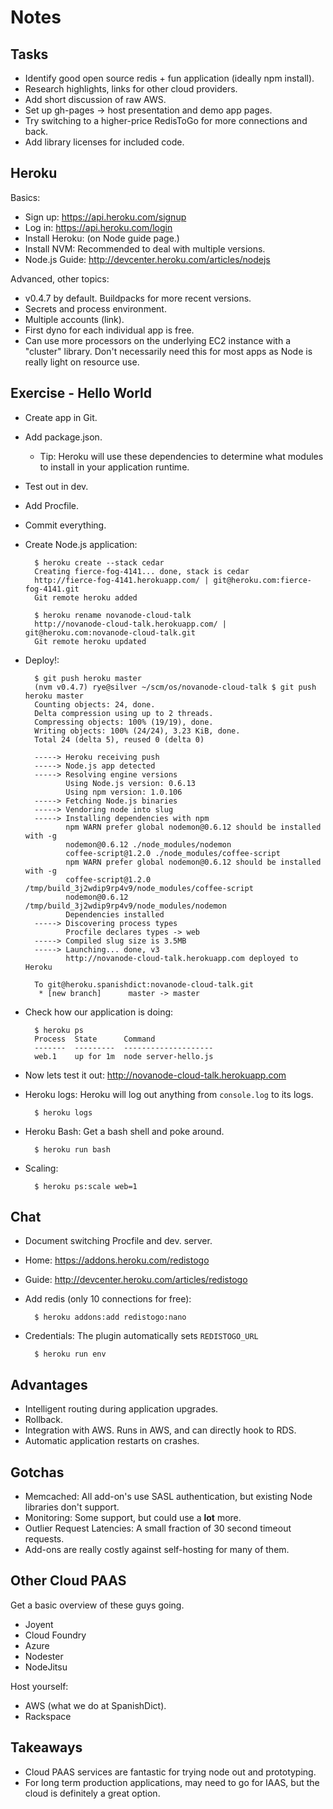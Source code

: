 Notes
=====

Tasks
-----
* Identify good open source redis + fun application (ideally npm install).
* Research highlights, links for other cloud providers.
* Add short discussion of raw AWS.
* Set up gh-pages -> host presentation and demo app pages.
* Try switching to a higher-price RedisToGo for more connections and back.
* Add library licenses for included code.

Heroku
------
Basics:

* Sign up: https://api.heroku.com/signup
* Log in: https://api.heroku.com/login
* Install Heroku: (on Node guide page.)
* Install NVM: Recommended to deal with multiple versions.
* Node.js Guide: http://devcenter.heroku.com/articles/nodejs

Advanced, other topics:

* v0.4.7 by default. Buildpacks for more recent versions.
* Secrets and process environment.
* Multiple accounts (link).
* First dyno for each individual app is free.
* Can use more processors on the underlying EC2 instance with a "cluster" library. Don't necessarily need this for most apps as Node is really light on resource use.

Exercise - Hello World
----------------------
* Create app in Git.
* Add package.json.
    * Tip: Heroku will use these dependencies to determine what
      modules to install in your application runtime.
* Test out in dev.
* Add Procfile.
* Commit everything.
* Create Node.js application:

        $ heroku create --stack cedar
        Creating fierce-fog-4141... done, stack is cedar
        http://fierce-fog-4141.herokuapp.com/ | git@heroku.com:fierce-fog-4141.git
        Git remote heroku added

        $ heroku rename novanode-cloud-talk
        http://novanode-cloud-talk.herokuapp.com/ | git@heroku.com:novanode-cloud-talk.git
        Git remote heroku updated

* Deploy!:

        $ git push heroku master
        (nvm v0.4.7) rye@silver ~/scm/os/novanode-cloud-talk $ git push heroku master
        Counting objects: 24, done.
        Delta compression using up to 2 threads.
        Compressing objects: 100% (19/19), done.
        Writing objects: 100% (24/24), 3.23 KiB, done.
        Total 24 (delta 5), reused 0 (delta 0)

        -----> Heroku receiving push
        -----> Node.js app detected
        -----> Resolving engine versions
               Using Node.js version: 0.6.13
               Using npm version: 1.0.106
        -----> Fetching Node.js binaries
        -----> Vendoring node into slug
        -----> Installing dependencies with npm
               npm WARN prefer global nodemon@0.6.12 should be installed with -g
               nodemon@0.6.12 ./node_modules/nodemon
               coffee-script@1.2.0 ./node_modules/coffee-script
               npm WARN prefer global nodemon@0.6.12 should be installed with -g
               coffee-script@1.2.0 /tmp/build_3j2wdip9rp4v9/node_modules/coffee-script
               nodemon@0.6.12 /tmp/build_3j2wdip9rp4v9/node_modules/nodemon
               Dependencies installed
        -----> Discovering process types
               Procfile declares types -> web
        -----> Compiled slug size is 3.5MB
        -----> Launching... done, v3
               http://novanode-cloud-talk.herokuapp.com deployed to Heroku

        To git@heroku.spanishdict:novanode-cloud-talk.git
         * [new branch]      master -> master

* Check how our application is doing:

        $ heroku ps
        Process  State      Command
        -------  ---------  --------------------
        web.1    up for 1m  node server-hello.js

* Now lets test it out: http://novanode-cloud-talk.herokuapp.com

* Heroku logs: Heroku will log out anything from `console.log` to its logs.

        $ heroku logs

* Heroku Bash: Get a bash shell and poke around.

        $ heroku run bash

* Scaling:

        $ heroku ps:scale web=1

Chat
----
* Document switching Procfile and dev. server.
* Home: https://addons.heroku.com/redistogo
* Guide: http://devcenter.heroku.com/articles/redistogo
* Add redis (only 10 connections for free):

        $ heroku addons:add redistogo:nano

* Credentials: The plugin automatically sets `REDISTOGO_URL`

        $ heroku run env


Advantages
----------
* Intelligent routing during application upgrades.
* Rollback.
* Integration with AWS. Runs in AWS, and can directly hook to RDS.
* Automatic application restarts on crashes.

Gotchas
-------
* Memcached: All add-on's use SASL authentication, but existing Node libraries
  don't support.
* Monitoring: Some support, but could use a **lot** more.
* Outlier Request Latencies: A small fraction of 30 second timeout requests.
* Add-ons are really costly against self-hosting for many of them.


Other Cloud PAAS
----------------
Get a basic overview of these guys going.

* Joyent
* Cloud Foundry
* Azure
* Nodester
* NodeJitsu

Host yourself:

* AWS (what we do at SpanishDict).
* Rackspace

Takeaways
---------
* Cloud PAAS services are fantastic for trying node out and prototyping.
* For long term production applications, may need to go for IAAS, but the cloud is definitely a great option.
